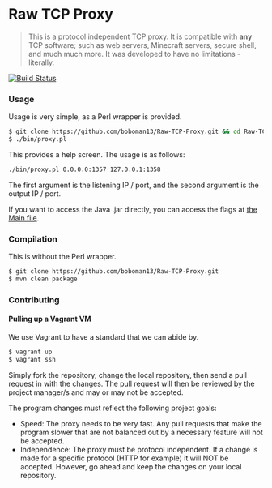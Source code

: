 Raw TCP Proxy
=====

> This is a protocol independent TCP proxy. It is compatible with **any** TCP software; such as web servers, Minecraft servers, secure shell, and much much more. It was developed to have no limitations - literally.

[![Build Status](https://travis-ci.org/boboman13/Raw-TCP-Proxy.png?branch=master)](https://travis-ci.org/boboman13/Raw-TCP-Proxy)

### Usage
Usage is very simple, as a Perl wrapper is provided.
```bash
$ git clone https://github.com/boboman13/Raw-TCP-Proxy.git && cd Raw-TCP-Proxy
$ ./bin/proxy.pl
```

This provides a help screen. The usage is as follows:
```bash
./bin/proxy.pl 0.0.0.0:1357 127.0.0.1:1358
```
The first argument is the listening IP / port, and the second argument is the output IP / port.

If you want to access the Java .jar directly, you can access the flags at [the Main file](./src/main/java/net/boboman13/raw_tcp_proxy/main/Main.java).

### Compilation
This is without the Perl wrapper.
```bash
$ git clone https://github.com/boboman13/Raw-TCP-Proxy.git
$ mvn clean package
```

### Contributing
#### Pulling up a Vagrant VM
We use Vagrant to have a standard that we can abide by.
```bash
$ vagrant up
$ vagrant ssh
```

Simply fork the repository, change the local repository, then send a pull request in with the changes. The pull request will then be reviewed by the project manager/s and may or may not be accepted.

The program changes must reflect the following project goals:
* Speed: The proxy needs to be very fast. Any pull requests that make the program slower that are not balanced out by a necessary feature will not be accepted.
* Independence: The proxy must be protocol independent. If a change is made for a specific protocol (HTTP for example) it will NOT be accepted. However, go ahead and keep the changes on your local repository.
